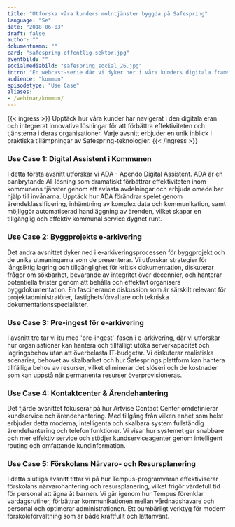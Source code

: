```yaml
---
title: "Utforska våra kunders molntjänster byggda på Safespring"
language: "Se"
date: "2018-06-03"
draft: false
author: ""
dokumentnamn: ""
card: "safespring-offentlig-sektor.jpg"
eventbild: ""
socialmediabild: "safespring_social_26.jpg"
intro: "En webcast-serie där vi dyker ner i våra kunders digitala framsteg med Safespring."
audience: "kommun"
episodetype: "Use Case"
aliases:
- /webinar/kommun/
---
```


{{< ingress >}}
Upptäck hur våra kunder har navigerat i den digitala eran och integrerat innovativa lösningar för att förbättra effektiviteten och tjänsterna i deras organisationer. Varje avsnitt erbjuder en unik inblick i praktiska tillämpningar av Safespring-teknologier.
{{< /ingress >}}


### Use Case 1: Digital Assistent i Kommunen

I detta första avsnitt utforskar vi ADA - Apendo Digital Assistent. ADA är en banbrytande AI-lösning som dramatiskt förbättrar effektiviteten inom kommunens tjänster genom att avlasta avdelningar och erbjuda omedelbar hjälp till invånarna. Upptäck hur ADA förändrar spelet genom ärendeklassificering, inhämtning av komplex data och kommunikation, samt möjliggör automatiserad handläggning av ärenden, vilket skapar en tillgänglig och effektiv kommunal service dygnet runt.

### Use Case 2: Byggprojekts e-arkivering

Det andra avsnittet dyker ned i e-arkiveringsprocessen för byggprojekt och de unika utmaningarna som de presenterar. Vi utforskar strategier för långsiktig lagring och tillgänglighet för kritisk dokumentation, diskuterar frågor om sökbarhet, bevarande av integritet över decennier, och hanterar potentiella tvister genom att behålla och effektivt organisera byggdokumentation. En fascinerande diskussion som är särskilt relevant för projektadministratörer, fastighetsförvaltare och tekniska dokumentationsspecialister.

### Use Case 3: Pre-ingest för e-arkivering

I avsnitt tre tar vi itu med 'pre-ingest'-fasen i e-arkivering, där vi utforskar hur organisationer kan hantera och tillfälligt utöka serverkapacitet och lagringsbehov utan att överbelasta IT-budgetar. Vi diskuterar realistiska scenarier, behovet av skalbarhet och hur Safesprings plattform kan hantera tillfälliga behov av resurser, vilket eliminerar det slöseri och de kostnader som kan uppstå när permanenta resurser överprovisioneras.

### Use Case 4: Kontaktcenter & Ärendehantering

Det fjärde avsnittet fokuserar på hur Artvise Contact Center omdefinierar kundservice och ärendehantering. Med tillgång från vilken enhet som helst erbjuder detta moderna, intelligenta och skalbara system fullständig ärendehantering och telefonifunktioner. Vi visar hur systemet ger snabbare och mer effektiv service och stödjer kundserviceagenter genom intelligent routing och omfattande kundinformation.

### Use Case 5: Förskolans Närvaro- och Resursplanering

I detta slutliga avsnitt tittar vi på hur Tempus-programvaran effektiviserar förskolans närvarohantering och resursplanering, vilket frigör värdefull tid för personal att ägna åt barnen. Vi går igenom hur Tempus förenklar vardagsrutiner, förbättrar kommunikationen mellan vårdnadshavare och personal och optimerar administrationen. Ett oumbärligt verktyg för modern förskoleförvaltning som är både kraftfullt och lättanvänt.